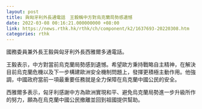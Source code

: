 ```yaml
---
layout: post
title: 與匈牙利外長通電話　王毅稱中方對烏克蘭局勢感遺憾
date: 2022-03-08 00:16:21.000000000 +08:00
link: https://news.rthk.hk/rthk/ch/component/k2/1637693-20220308.htm
categories: rthk
---
```


國務委員兼外長王毅與匈牙利外長西雅爾多通電話。

王毅表示，中方對當前烏克蘭局勢感到遺憾。希望歐方秉持戰略自主精神，在解決目前烏克蘭危機以及下一步構建歐洲安全機制問題上，發揮更積極主動作用。他強調，中國政府當前一項最重要任務就是全力保障在烏克蘭中國公民的安全。

西雅爾多表示，匈牙利感謝中方為歐洲實現和平、避免烏克蘭局勢進一步升級所作的努力，願為在烏克蘭中國公民撤離並回到祖國提供幫助。
